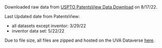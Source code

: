 Downloaded raw data from [USPTO PatentsView Data Download](https://patentsview.org/download/data-download-tables) on 8/17/22.

Last Updated date from PatentsView:   
 - all datasets except inventor: 3/29/22  
 - inventor data set: 5/22/22  
 
Due to file size, all files are zipped and hosted on the UVA Dataverse [here](https://dataverse.lib.virginia.edu/dataset.xhtml?persistentId=doi:10.18130/V3/YOTFLM).  

